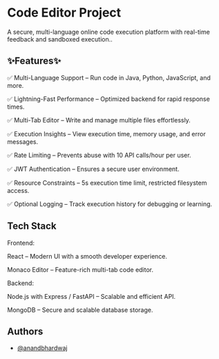 
# Code Editor Project

 A secure, multi-language online code execution platform with real-time feedback and sandboxed execution..


## ✨Features✨
✅ Multi-Language Support – Run code in Java, Python, JavaScript, and more.

✅ Lightning-Fast Performance – Optimized backend for rapid response times.

✅ Multi-Tab Editor – Write and manage multiple files effortlessly.

✅ Execution Insights – View execution time, memory usage, and error messages.

✅ Rate Limiting – Prevents abuse with 10 API calls/hour per user.

✅ JWT Authentication – Ensures a secure user environment.

✅ Resource Constraints – 5s execution time limit, restricted filesystem access.

✅ Optional Logging – Track execution history for debugging or learning.


## Tech Stack
Frontend:

React – Modern UI with a smooth developer experience.

Monaco Editor – Feature-rich multi-tab code editor.

Backend:

Node.js with Express / FastAPI – Scalable and efficient API.

MongoDB – Secure and scalable database storage.

## Authors

- [@anandbhardwaj](https://www.github.com/anandbhardwaj456)
